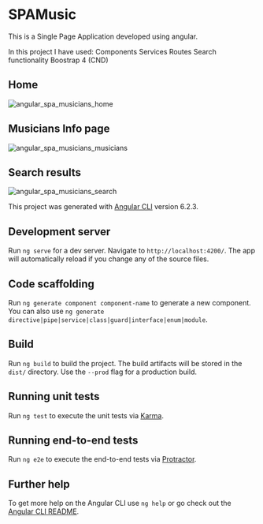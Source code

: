 # SPAMusic

This is a Single Page Application developed using angular.

In this project I have used:
Components
Services
Routes
Search functionality
Boostrap 4 (CND)

## Home
![angular_spa_musicians_home](https://user-images.githubusercontent.com/35041156/47050697-f1e53580-d166-11e8-883a-be18985f4595.png)

## Musicians Info page

![angular_spa_musicians_musicians](https://user-images.githubusercontent.com/35041156/47050696-f1e53580-d166-11e8-8055-446f98c56387.png)
## Search results
![angular_spa_musicians_search](https://user-images.githubusercontent.com/35041156/47050695-f1e53580-d166-11e8-8a8a-06035356f9de.png)

This project was generated with [Angular CLI](https://github.com/angular/angular-cli) version 6.2.3.

## Development server

Run `ng serve` for a dev server. Navigate to `http://localhost:4200/`. The app will automatically reload if you change any of the source files.

## Code scaffolding

Run `ng generate component component-name` to generate a new component. You can also use `ng generate directive|pipe|service|class|guard|interface|enum|module`.

## Build

Run `ng build` to build the project. The build artifacts will be stored in the `dist/` directory. Use the `--prod` flag for a production build.

## Running unit tests

Run `ng test` to execute the unit tests via [Karma](https://karma-runner.github.io).

## Running end-to-end tests

Run `ng e2e` to execute the end-to-end tests via [Protractor](http://www.protractortest.org/).

## Further help

To get more help on the Angular CLI use `ng help` or go check out the [Angular CLI README](https://github.com/angular/angular-cli/blob/master/README.md).



